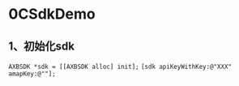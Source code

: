 # 0CSdkDemo

## 1、初始化sdk
`AXBSDK *sdk = [[AXBSDK alloc] init];`
`[sdk apiKeyWithKey:@"XXX" amapKey:@""];`
